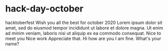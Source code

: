 # hack-day-october
hacktoberfest
Wish you all the best for october 2020
Lorem ipsum dolor sit amet, sed do eiusmod tempor incididunt ut labore et dolore magna. Ut enim ad minim veniam, laboris nisi ut aliquip ex ea commodo consequat.  Nice to meet you
Nice work Appreciate that.
Hi how are you
I am fine.
What's your name?
